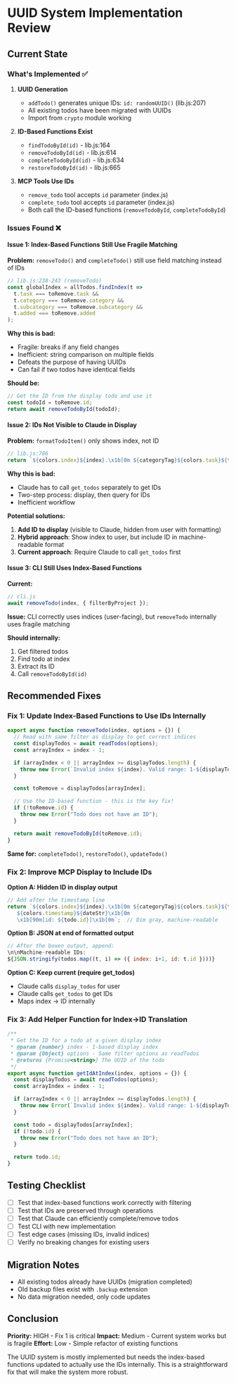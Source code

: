 # UUID System Implementation Review

## Current State

### What's Implemented ✅

1. **UUID Generation**
   - `addTodo()` generates unique IDs: `id: randomUUID()` (lib.js:207)
   - All existing todos have been migrated with UUIDs
   - Import from `crypto` module working

2. **ID-Based Functions Exist**
   - `findTodoById(id)` - lib.js:164
   - `removeTodoById(id)` - lib.js:614
   - `completeTodoById(id)` - lib.js:634
   - `restoreTodoById(id)` - lib.js:665

3. **MCP Tools Use IDs**
   - `remove_todo` tool accepts `id` parameter (index.js)
   - `complete_todo` tool accepts `id` parameter (index.js)
   - Both call the ID-based functions (`removeTodoById`, `completeTodoById`)

### Issues Found ❌

#### Issue 1: Index-Based Functions Still Use Fragile Matching

**Problem:** `removeTodo()` and `completeTodo()` still use field matching instead of IDs

```javascript
// lib.js:238-243 (removeTodo)
const globalIndex = allTodos.findIndex(t =>
  t.task === toRemove.task &&
  t.category === toRemove.category &&
  t.subcategory === toRemove.subcategory &&
  t.added === toRemove.added
);
```

**Why this is bad:**
- Fragile: breaks if any field changes
- Inefficient: string comparison on multiple fields
- Defeats the purpose of having UUIDs
- Can fail if two todos have identical fields

**Should be:**
```javascript
// Get the ID from the display todo and use it
const todoId = toRemove.id;
return await removeTodoById(todoId);
```

#### Issue 2: IDs Not Visible to Claude in Display

**Problem:** `formatTodoItem()` only shows index, not ID

```javascript
// lib.js:786
return `${colors.index}${index}.\x1b[0m ${categoryTag}${colors.task}${todo.task}...`
```

**Why this is bad:**
- Claude has to call `get_todos` separately to get IDs
- Two-step process: display, then query for IDs
- Inefficient workflow

**Potential solutions:**
1. **Add ID to display** (visible to Claude, hidden from user with formatting)
2. **Hybrid approach**: Show index to user, but include ID in machine-readable format
3. **Current approach**: Require Claude to call `get_todos` first

#### Issue 3: CLI Still Uses Index-Based Functions

**Current:**
```javascript
// cli.js
await removeTodo(index, { filterByProject });
```

**Issue:** CLI correctly uses indices (user-facing), but `removeTodo` internally uses fragile matching

**Should internally:**
1. Get filtered todos
2. Find todo at index
3. Extract its ID
4. Call `removeTodoById(id)`

## Recommended Fixes

### Fix 1: Update Index-Based Functions to Use IDs Internally

```javascript
export async function removeTodo(index, options = {}) {
  // Read with same filter as display to get correct indices
  const displayTodos = await readTodos(options);
  const arrayIndex = index - 1;

  if (arrayIndex < 0 || arrayIndex >= displayTodos.length) {
    throw new Error(`Invalid index ${index}. Valid range: 1-${displayTodos.length}`);
  }

  const toRemove = displayTodos[arrayIndex];

  // Use the ID-based function - this is the key fix!
  if (!toRemove.id) {
    throw new Error("Todo does not have an ID");
  }

  return await removeTodoById(toRemove.id);
}
```

**Same for:** `completeTodo()`, `restoreTodo()`, `updateTodo()`

### Fix 2: Improve MCP Display to Include IDs

**Option A: Hidden ID in display output**
```javascript
// Add after the timestamp line
return `${colors.index}${index}.\x1b[0m ${categoryTag}${colors.task}${todo.task}\x1b[0m
   ${colors.timestamp}${dateStr}\x1b[0m
   \x1b[90m[id: ${todo.id}]\x1b[0m`;  // Dim gray, machine-readable
```

**Option B: JSON at end of formatted output**
```javascript
// After the boxen output, append:
\n\nMachine-readable IDs:
${JSON.stringify(todos.map((t, i) => ({ index: i+1, id: t.id })))}
```

**Option C: Keep current (require get_todos)**
- Claude calls `display_todos` for user
- Claude calls `get_todos` to get IDs
- Maps index → ID internally

### Fix 3: Add Helper Function for Index→ID Translation

```javascript
/**
 * Get the ID for a todo at a given display index
 * @param {number} index - 1-based display index
 * @param {Object} options - Same filter options as readTodos
 * @returns {Promise<string>} The UUID of the todo
 */
export async function getIdAtIndex(index, options = {}) {
  const displayTodos = await readTodos(options);
  const arrayIndex = index - 1;

  if (arrayIndex < 0 || arrayIndex >= displayTodos.length) {
    throw new Error(`Invalid index ${index}. Valid range: 1-${displayTodos.length}`);
  }

  const todo = displayTodos[arrayIndex];
  if (!todo.id) {
    throw new Error("Todo does not have an ID");
  }

  return todo.id;
}
```

## Testing Checklist

- [ ] Test that index-based functions work correctly with filtering
- [ ] Test that IDs are preserved through operations
- [ ] Test that Claude can efficiently complete/remove todos
- [ ] Test CLI with new implementation
- [ ] Test edge cases (missing IDs, invalid indices)
- [ ] Verify no breaking changes for existing users

## Migration Notes

- All existing todos already have UUIDs (migration completed)
- Old backup files exist with `.backup` extension
- No data migration needed, only code updates

## Conclusion

**Priority:** HIGH - Fix 1 is critical
**Impact:** Medium - Current system works but is fragile
**Effort:** Low - Simple refactor of existing functions

The UUID system is mostly implemented but needs the index-based functions updated to actually use the IDs internally. This is a straightforward fix that will make the system more robust.
